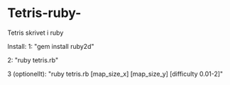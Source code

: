 # Tetris-ruby-
Tetris skrivet i ruby

Install:
1: "gem install ruby2d"

2: "ruby tetris.rb"

3 (optionellt): "ruby tetris.rb [map_size_x] [map_size_y] [difficulty 0.01-2]"
